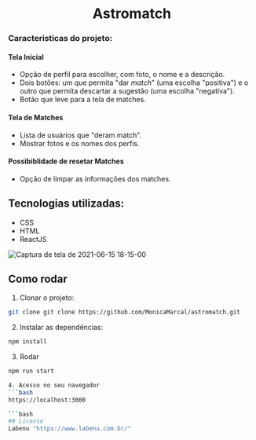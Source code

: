 
<h1 align="center">
  <center>Astromatch</center>
</h1>

### Caracteristicas do projeto: 

#### Tela Inicial
 - Opção de perfil para escolher, com foto, o nome e a descrição.
 - Dois botões: um que permita "dar *match*" (uma escolha "positiva") e o outro que permita descartar a sugestão (uma escolha "negativa").
 - Botão que leve para a tela de matches.

#### Tela de Matches
- Lista de usuários que "deram match".
- Mostrar fotos e os nomes dos perfis. 

#### Possibiblidade de resetar Matches
- Opção de limpar as informações dos matches.

## Tecnologias utilizadas:
- CSS 
- HTML 
- ReactJS


![Captura de tela de 2021-06-15 18-15-00](https://user-images.githubusercontent.com/63027699/122691902-805bc000-d208-11eb-98a4-a7acf4a99663.png)


## Como rodar
1. Clonar o projeto: 
```bash
git clone git clone https://github.com/MonicaMarcal/astromatch.git 
```
2. Instalar as dependências: 
```bash
npm install
```
3. Rodar
```bash
npm run start

4. Acesso no seu navegador
```bash
https://localhost:3000

```bash
## License
Labenu "https://www.labenu.com.br/"

